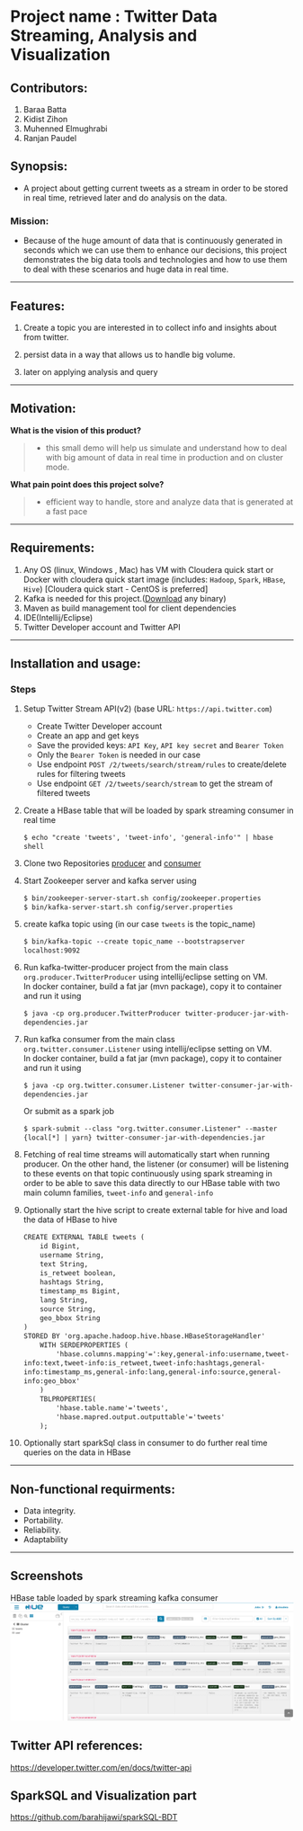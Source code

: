 # Project name : Twitter Data Streaming, Analysis and Visualization

## Contributors:
1. Baraa Batta
2. Kidist Zihon
3. Muhenned Elmughrabi
4. Ranjan Paudel

## Synopsis:

* A project about getting current tweets as a stream in order to be stored in real time, retrieved later and do analysis on the data.

### Mission:

* Because of the huge amount of data that is continuously generated in seconds which we can use them to enhance our decisions, this project demonstrates the big data tools and technologies and how to use them to deal with these scenarios and huge data in real time.

___

## Features:

1. Create a topic you are interested in to collect info and insights about from twitter.

2. persist data in a way that allows us to handle big volume.

3. later on applying analysis and query

___


## Motivation:

**What is the vision of this product?**

> * this small demo will help us simulate and understand how to deal with big amount of data in real time in production and on cluster mode.


**What pain point does this project solve?**

> * efficient way to handle, store and analyze data that is generated at a fast pace

____

## Requirements:

1. Any OS (linux, Windows , Mac) has VM with Cloudera quick start or Docker with cloudera quick start image (includes: `Hadoop`, `Spark`, `HBase`, `Hive`) [Cloudera quick start - CentOS is preferred]
2. Kafka is needed for this project.([Download](https://kafka.apache.org/downloads) any binary)
3. Maven as build management tool for client dependencies
4. IDE(Intellij/Eclipse)
5. Twitter Developer account and Twitter API
___

## Installation and usage:
### Steps
1. Setup Twitter Stream API(v2) (base URL: `https://api.twitter.com`)
    - Create Twitter Developer account
    - Create an app and get keys
    - Save the provided keys: `API Key`, `API key secret` and `Bearer Token`
    - Only the `Bearer Token` is needed in our case
    - Use endpoint `POST /2/tweets/search/stream/rules` to create/delete rules for filtering tweets
    - Use endpoint `GET /2/tweets/search/stream` to get the stream of filtered tweets

2. Create a HBase table that will be loaded by spark streaming consumer in real time
    ```
    $ echo "create 'tweets', 'tweet-info', 'general-info'" | hbase shell
    ```

3. Clone two Repositories [producer](https://github.com/mhn998/kafka-twitter-producer) and [consumer](https://github.com/mhn998/kafka-spark-consumer)

4. Start Zookeeper server and kafka server using 
    ```
    $ bin/zookeeper-server-start.sh config/zookeeper.properties
    $ bin/kafka-server-start.sh config/server.properties
    ```

5. create kafka topic using (in our case `tweets` is the topic_name)
    ```
    $ bin/kafka-topic --create topic_name --bootstrapserver localhost:9092
    ```

6. Run kafka-twitter-producer project from the main class `org.producer.TwitterProducer` using intellij/eclipse setting on VM.<br>In docker container, build a fat jar (mvn package), copy it to container and run it using 
    ```
    $ java -cp org.producer.TwitterProducer twitter-producer-jar-with-dependencies.jar
    ```

7. Run kafka consumer from the main class `org.twitter.consumer.Listener` using intellij/eclipse setting on VM.<br>In docker container, build a fat jar (mvn package), copy it to container and run it
using
    ```
    $ java -cp org.twitter.consumer.Listener twitter-consumer-jar-with-dependencies.jar
    ```
    Or submit as a spark job
    ```
    $ spark-submit --class "org.twitter.consumer.Listener" --master {local[*] | yarn} twitter-consumer-jar-with-dependencies.jar
    ```


8. Fetching of real time streams will automatically start when running producer. On the other hand, the listener (or consumer) will be listening to these events on that topic continuously 
using spark streaming in order to be able to save this data directly to our HBase table with two main column families, `tweet-info` and `general-info`

9. Optionally start the hive script to create external table for hive and load the data of HBase to hive
    ```
    CREATE EXTERNAL TABLE tweets (
        id Bigint,
        username String,
        text String,
        is_retweet boolean,
        hashtags String,
        timestamp_ms Bigint,
        lang String,
        source String,
        geo_bbox String
    )
    STORED BY 'org.apache.hadoop.hive.hbase.HBaseStorageHandler'
        WITH SERDEPROPERTIES (
            'hbase.columns.mapping'=':key,general-info:username,tweet-info:text,tweet-info:is_retweet,tweet-info:hashtags,general-info:timestamp_ms,general-info:lang,general-info:source,general-info:geo_bbox'
        )
        TBLPROPERTIES(
            'hbase.table.name'='tweets',
            'hbase.mapred.output.outputtable'='tweets'
        );
    ```

10. Optionally start sparkSql class in consumer to do further real time queries on the data in HBase
____

## Non-functional requirments:

* Data integrity.
* Portability.
* Reliability.
* Adaptability
____

## Screenshots
HBase table loaded by spark streaming kafka consumer
![Hbase_table_loaded](screenshots/hbase_table_loaded.png)


## Twitter API references:

https://developer.twitter.com/en/docs/twitter-api

## SparkSQL and Visualization part
https://github.com/barahijawi/sparkSQL-BDT

